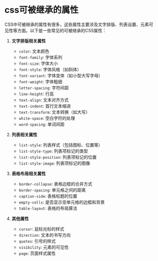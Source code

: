 # css可被继承的属性

CSS中可被继承的属性有很多，这些属性主要涉及文字排版、列表设置、元素可见性等方面。以下是一些常见的可被继承的CSS属性：

1. **文字排版相关属性**
   - `color`: 文本颜色
   - `font-family`: 字体系列
   - `font-size`: 字体大小
   - `font-style`: 字体风格（如斜体）
   - `font-variant`: 字体变体（如小型大写字母）
   - `font-weight`: 字体粗细
   - `letter-spacing`: 字符间距
   - `line-height`: 行高
   - `text-align`: 文本对齐方式
   - `text-indent`: 首行文本缩进
   - `text-transform`: 文本转换（如大写）
   - `white-space`: 空白字符的处理
   - `word-spacing`: 单词间距

2. **列表相关属性**
   - `list-style`: 列表样式（包括图标、位置等）
   - `list-style-type`: 列表项标记的类型
   - `list-style-position`: 列表项标记的位置
   - `list-style-image`: 列表项标记的图像

3. **表格布局相关属性**
   - `border-collapse`: 表格边框的合并方式
   - `border-spacing`: 单元格之间的距离
   - `caption-side`: 表格标题的位置
   - `empty-cells`: 是否显示空单元格的边框和背景
   - `table-layout`: 表格的布局算法

4. **其他属性**
   - `cursor`: 鼠标光标的样式
   - `direction`: 文本的书写方向
   - `quotes`: 引号的样式
   - `visibility`: 元素的可见性
   - `page`: 页面样式属性
  